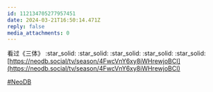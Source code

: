 ```yaml
---
id: 112134705277957451
date: 2024-03-21T16:50:14.471Z
reply: false
media_attachments: 0
---
```


看过《三体》 :star_solid: :star_solid: :star_solid: :star_solid: :star_solid:   
[https://neodb.social/tv/season/4FwcVnY6xy8iWHrewjoBCI](https://neodb.social/tv/season/4FwcVnY6xy8iWHrewjoBCI)

[#NeoDB](https://e5n.cc/tags/NeoDB)

